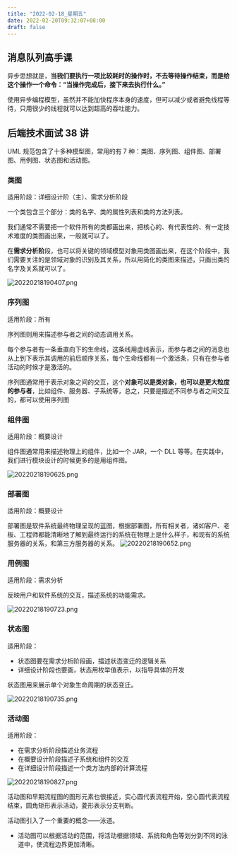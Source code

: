 ```yaml
---
title: "2022-02-18_星期五"
date: 2022-02-20T09:32:07+08:00
draft: false
---
```


## 消息队列高手课

异步思想就是，**当我们要执行一项比较耗时的操作时，不去等待操作结束，而是给这个操作一个命令：“当操作完成后，接下来去执行什么。”**

使用异步编程模型，虽然并不能加快程序本身的速度，但可以减少或者避免线程等待，只用很少的线程就可以达到超高的吞吐能力。

## 后端技术面试 38 讲

UML 规范包含了十多种模型图，常用的有 7 种：类图、序列图、组件图、部署图、用例图、状态图和活动图。

### 类图

适用阶段：详细设计阶（主）、需求分析阶段

一个类包含三个部分：类的名字、类的属性列表和类的方法列表。

我们通常不需要把一个软件所有的类都画出来，把核心的、有代表性的、有一定技术难度的类图画出来，一般就可以了。

在**需求分析阶**段，也可以将关键的领域模型对象用类图画出来，在这个阶段中，我们需要关注的是领域对象的识别及其关系，所以用简化的类图来描述，只画出类的名字及关系就可以了。

![20220218190407.png](20220218190407.png)

### 序列图

适用阶段：所有

序列图则用来描述参与者之间的动态调用关系。

每个参与者有一条垂直向下的生命线，这条线用虚线表示，而参与者之间的消息也从上到下表示其调用的前后顺序关系，每个生命线都有一个激活条，只有在参与者活动的时候才是激活的。

序列图通常用于表示对象之间的交互，这个**对象可以是类对象，也可以是更大粒度的参与者**，比如组件、服务器、子系统等，总之，只要是描述不同参与者之间交互的，都可以使用序列图

### 组件图

适用阶段：概要设计

组件图通常用来描述物理上的组件，比如一个 JAR，一个 DLL 等等。在实践中，我们进行模块设计的时候更多的是用组件图。

![20220218190625.png](20220218190625.png)

### 部署图

适用阶段：概要设计

部署图是软件系统最终物理呈现的蓝图，根据部署图，所有相关者，诸如客户、老板、工程师都能清晰地了解到最终运行的系统在物理上是什么样子，和现有的系统服务器的关系，和第三方服务器的关系。
![20220218190652.png](20220218190652.png)

### 用例图

适用阶段：需求分析

反映用户和软件系统的交互，描述系统的功能需求。

![20220218190723.png](20220218190723.png)

### 状态图

适用阶段：

- 状态图要在需求分析阶段画，描述状态变迁的逻辑关系
- 详细设计阶段也要画，状态用枚举值表示，以指导具体的开发

状态图用来展示单个对象生命周期的状态变迁。

![20220218190735.png](20220218190735.png)

### 活动图

适用阶段：

- 在需求分析阶段描述业务流程
- 在概要设计阶段描述子系统和组件的交互
- 在详细设计阶段描述一个类方法内部的计算流程

![20220218190827.png](20220218190827.png)

活动图和早期流程图的图形元素也很接近，实心圆代表流程开始，空心圆代表流程结束，圆角矩形表示活动，菱形表示分支判断。

活动图引入了一个重要的概念——泳道。

- 活动图可以根据活动的范围，将活动根据领域、系统和角色等划分到不同的泳道中，使流程边界更加清晰。
